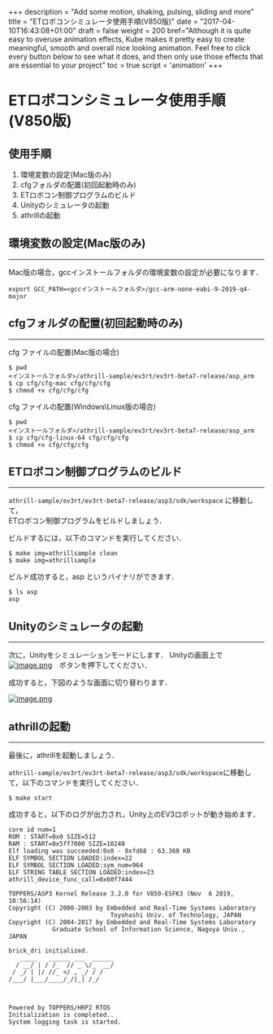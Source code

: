 +++
description = "Add some motion, shaking, pulsing, sliding and more"
title = "ETロボコンシミュレータ使用手順(V850版)"
date = "2017-04-10T16:43:08+01:00"
draft = false
weight = 200
bref="Although it is quite easy to overuse animation effects, Kube makes it pretty easy to create meaningful, smooth and overall nice looking animation. Feel free to click every button below to see what it does, and then only use those effects that are essential to your project"
toc = true
script = 'animation'
+++
# ETロボコンシミュレータ使用手順(V850版)



## 使用手順

1. 環境変数の設定(Mac版のみ)
2. cfgフォルダの配置(初回起動時のみ)
3. ETロボコン制御プログラムのビルド
4. Unityのシミュレータの起動
5. athrillの起動



## 環境変数の設定(Mac版のみ)

------

Mac版の場合，gccインストールフォルダの環境変数の設定が必要になります．

```
export GCC_PATH=<gccインストールフォルダ>/gcc-arm-none-eabi-9-2019-q4-major
```



## cfgフォルダの配置(初回起動時のみ)

------

cfg ファイルの配置(Mac版の場合)

```
$ pwd 
<インストールフォルダ>/athrill-sample/ev3rt/ev3rt-beta7-release/asp_arm
$ cp cfg/cfg-mac cfg/cfg/cfg
$ chmod +x cfg/cfg/cfg
```

cfg ファイルの配置(Windows\Linux版の場合)

```
$ pwd 
<インストールフォルダ>/athrill-sample/ev3rt/ev3rt-beta7-release/asp_arm
$ cp cfg/cfg-linux-64 cfg/cfg/cfg
$ chmod +x cfg/cfg/cfg
```



## ETロボコン制御プログラムのビルド

------

`athrill-sample/ev3rt/ev3rt-beta7-release/asp3/sdk/workspace` に移動して，  
ETロボコン制御プログラムをビルドしましょう．

ビルドするには，以下のコマンドを実行してください．

```
$ make img=athrillsample clean
$ make img=athrillsample
```

ビルド成功すると，asp というバイナリができます．

```
$ ls asp
asp
```



## Unityのシミュレータの起動

------

次に，Unityをシミュレーションモードにします．
Unityの画面上で[![image.png](https://qiita-user-contents.imgix.net/https%3A%2F%2Fqiita-image-store.s3.ap-northeast-1.amazonaws.com%2F0%2F244147%2F1365fe63-28e1-0b02-e615-91b1f23724b9.png?ixlib=rb-1.2.2&auto=format&gif-q=60&q=75&s=d95a1ef03fd2f1640baf832491fcc986)](https://qiita-user-contents.imgix.net/https%3A%2F%2Fqiita-image-store.s3.ap-northeast-1.amazonaws.com%2F0%2F244147%2F1365fe63-28e1-0b02-e615-91b1f23724b9.png?ixlib=rb-1.2.2&auto=format&gif-q=60&q=75&s=d95a1ef03fd2f1640baf832491fcc986)　ボタンを押下してください．

成功すると，下図のような画面に切り替わります．

[![image.png](https://qiita-user-contents.imgix.net/https%3A%2F%2Fqiita-image-store.s3.ap-northeast-1.amazonaws.com%2F0%2F244147%2F5fed7b18-1cbc-5fa5-a09a-9e9a66db97d7.png?ixlib=rb-1.2.2&auto=format&gif-q=60&q=75&s=7117483b2163bdcacc9e1cbb8d087bbe)](https://qiita-user-contents.imgix.net/https%3A%2F%2Fqiita-image-store.s3.ap-northeast-1.amazonaws.com%2F0%2F244147%2F5fed7b18-1cbc-5fa5-a09a-9e9a66db97d7.png?ixlib=rb-1.2.2&auto=format&gif-q=60&q=75&s=7117483b2163bdcacc9e1cbb8d087bbe)



## athrillの起動

------

最後に，athrillを起動しましょう．

`athrill-sample/ev3rt/ev3rt-beta7-release/asp3/sdk/workspace`に移動して，以下のコマンドを実行してください．

```
$ make start
```

成功すると，以下のログが出力され，Unity上のEV3ロボットが動き始めます．

```
core id num=1
ROM : START=0x0 SIZE=512
RAM : START=0x5ff7000 SIZE=10240
Elf loading was succeeded:0x0 - 0xfd68 : 63.360 KB
ELF SYMBOL SECTION LOADED:index=22
ELF SYMBOL SECTION LOADED:sym_num=964
ELF STRING TABLE SECTION LOADED:index=23
athrill_device_func_call=0x60f7444

TOPPERS/ASP3 Kernel Release 3.2.0 for V850-ESFK3 (Nov  6 2019, 10:56:14)
Copyright (C) 2000-2003 by Embedded and Real-Time Systems Laboratory
                            Toyohashi Univ. of Technology, JAPAN
Copyright (C) 2004-2017 by Embedded and Real-Time Systems Laboratory
            Graduate School of Information Science, Nagoya Univ., JAPAN

brick_dri initialized.
   _____   ______ ___  ______
  / __/ | / /_  // _ \/_  __/
 / _/ | |/ //_ </ , _/ / /
/___/ |___/____/_/|_| /_/



Powered by TOPPERS/HRP2 RTOS
Initialization is completed..
System logging task is started.
```